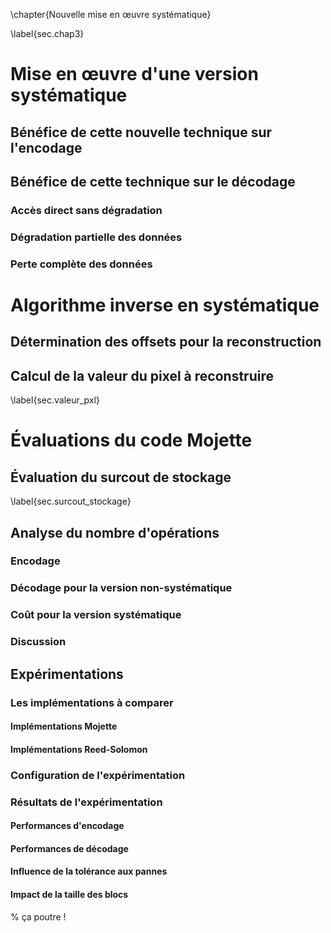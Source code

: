 
\chapter{Nouvelle mise en œuvre systématique}

\label{sec.chap3}

# Mise en œuvre d'une version systématique


## Bénéfice de cette nouvelle technique sur l'encodage


## Bénéfice de cette technique sur le décodage

### Accès direct sans dégradation

### Dégradation partielle des données

### Perte complète des données



# Algorithme inverse en systématique 


## Détermination des offsets pour la reconstruction


## Calcul de la valeur du pixel à reconstruire
\label{sec.valeur_pxl}



# Évaluations du code Mojette


## Évaluation du surcout de stockage
\label{sec.surcout_stockage}


## Analyse du nombre d'opérations

### Encodage

### Décodage pour la version non-systématique

### Coût pour la version systématique

### Discussion


## Expérimentations

### Les implémentations à comparer

#### Implémentations Mojette

#### Implémentations Reed-Solomon

### Configuration de l'expérimentation

### Résultats de l'expérimentation

#### Performances d'encodage

#### Performances de décodage

#### Influence de la tolérance aux pannes

#### Impact de la taille des blocs

% ça poutre !

